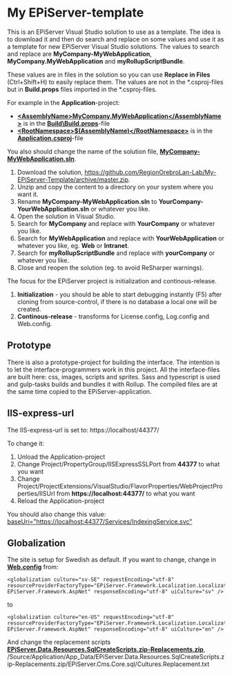 # My EPiServer-template
This is an EPiServer Visual Studio solution to use as a template. The idea is to download it and then do search and replace on some values and use it as a template for new EPiServer Visual Studio solutions. The values to search and replace are **MyCompany-MyWebApplication**, **MyCompany.MyWebApplication** and **myRollupScriptBundle**.

These values are in files in the solution so you can use **Replace in Files** (Ctrl+Shift+H) to easily replace them. The values are not in the *.csproj-files but in **Build.props** files imported in the *.csproj-files.

For example in the **Application**-project:
- [**&lt;AssemblyName&gt;MyCompany.MyWebApplication&lt;/AssemblyName&gt;**](/Source/Application/Build/Build.props#L3) is in the [**Build\Build.props**](/Source/Application/Build/Build.props)-file
- [**&lt;RootNamespace&gt;$(AssemblyName)&lt;/RootNamespace&gt;**](/Source/Application/Application.csproj#L18) is in the [**Application.csproj**](/Source/Application/Application.csproj)-file

You also should change the name of the solution file, [**MyCompany-MyWebApplication.sln**](/Source/MyCompany-MyWebApplication.sln).

1. Download the solution, https://github.com/RegionOrebroLan-Lab/My-EPiServer-Template/archive/master.zip.
2. Unzip and copy the content to a directory on your system where you want it.
3. Rename **MyCompany-MyWebApplication.sln** to **YourCompany-YourWebApplication.sln** or whatever you like.
4. Open the solution in Visual Studio.
5. Search for **MyCompany** and replace with **YourCompany** or whatever you like.
6. Search for **MyWebApplication** and replace with **YourWebApplication** or whatever you like, eg. **Web** or **Intranet**.
7. Search for **myRollupScriptBundle** and replace with **yourCompany** or whatever you like.
8. Close and reopen the solution (eg. to avoid ReSharper warnings).

The focus for the EPiServer project is initialization and continous-release.
1. **Initialization** - you should be able to start debugging instantly (F5) after cloning from source-control, if there is no database a local one will be created.
2. **Continous-release** - transforms for License.config, Log.config and Web.config.

## Prototype
There is also a prototype-project for building the interface. The intention is to let the interface-programmers work in this project. All the interface-files are built here: css, images, scripts and sprites. Sass and typescript is used and gulp-tasks builds and bundles it with Rollup. The compiled files are at the same time copied to the EPiServer-application.

## IIS-express-url

The IIS-express-url is set to: https://localhost/44377/

To change it:
1. Unload the Application-project
2. Change Project/PropertyGroup/IISExpressSSLPort from **44377** to what you want
3. Change Project/ProjectExtensions/VisualStudio/FlavorProperties/WebProjectProperties/IISUrl from **https://localhost:44377/** to what you want
4. Reload the Application-project

You should also change this value: [baseUri="https://localhost:44377/Services/IndexingService.svc"](/Source/Application/Web.config#L107)

## Globalization

The site is setup for Swedish as default. If you want to change, change in [**Web.config**](/Source/Application/Web.config#L616) from:

	<globalization culture="sv-SE" requestEncoding="utf-8" resourceProviderFactoryType="EPiServer.Framework.Localization.LocalizationServiceResourceProviderFactory, EPiServer.Framework.AspNet" responseEncoding="utf-8" uiCulture="sv" />

to

	<globalization culture="en-US" requestEncoding="utf-8" resourceProviderFactoryType="EPiServer.Framework.Localization.LocalizationServiceResourceProviderFactory, EPiServer.Framework.AspNet" responseEncoding="utf-8" uiCulture="en" />

And change the replacement scripts [**EPiServer.Data.Resources.SqlCreateScripts.zip-Replacements.zip**](/Source/Application/App_Data/EPiServer.Data.Resources.SqlCreateScripts.zip-Replacements.zip), /Source/Application/App_Data/EPiServer.Data.Resources.SqlCreateScripts.zip-Replacements.zip/EPiServer.Cms.Core.sql/Cultures.Replacement.txt